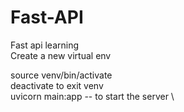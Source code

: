 # Fast-API
Fast api learning \
Create a new virtual env

source venv/bin/activate \
deactivate to exit venv \
uvicorn main:app -- to start the server \
